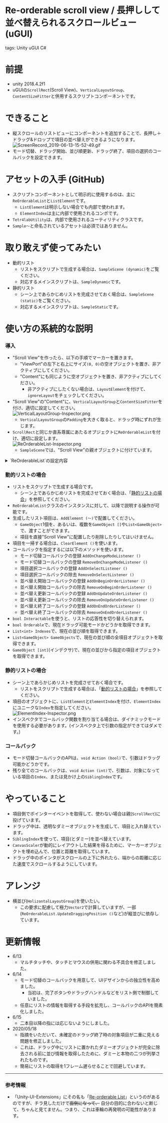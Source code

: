 # Re-orderable scroll view / 長押しして並べ替えられるスクロールビュー (uGUI)
tags: Unity uGUI C#

# 前提
- unity 2018.4.2f1
- uGUIの`ScrollRect`(Scroll View)、`VerticalLayoutGroup`、`ContentSizeFitter`と併用するスクリプトコンポーネントです。

# できること
- 縦スクロールのリストビューにコンポーネントを追加することで、長押し＋ドラッグ&ドロップで項目の並べ替えができるようになります。  
![ScreenRecord_2019-06-13-15-52-49.gif](https://qiita-image-store.s3.ap-northeast-1.amazonaws.com/0/365845/93343581-bb80-90a7-5059-4c2d5e92d585.gif)
- モード切替、ドラッグ開始、並び順更新、ドラッグ終了、項目の選択のコールバックを設定できます。

# アセットの入手 (GitHub)
- スクリプトコンポーネントとして明示的に使用するのは、主に`ReOrderableList`と`ListElement`です。
    - `ListElement`は明示しない場合でも内部で使われます。
    - `ElementIndex`は主に内部で使用されるコンポです。
- `Tetr4labUtility`は、内部で使用されるユーティリティクラスです。
- `Sample～`と命名されているアセットは必須ではありません。

# 取り敢えず使ってみたい
- 動的リスト
    - リストをスクリプトで生成する場合は、`SampleScene (dynamic)`をご覧ください。
    - 対応するメインスクリプトは、`SampleDynamic`です。
- 静的リスト
    - シーン上であらかじめリストを完成させておく場合は、`SampleScene (static)`をご覧ください。
    - 対応するメインスクリプトは、`SampleStatic`です。

# 使い方の系統的な説明

### 導入
- "Scroll View"を作ったら、以下の手順でマーカーを置きます。
    - "ViewPort"の左下と右上にサイズ`(0, 0)`の空オブジェクトを置き、非アクティブにしてください。
    - "Content"にも同じように空オブジェクトを置き、非アクティブにしてください。
        - 非アクティブにしたくない場合は、`LayoutElement`を付けて、`ignoreLayout`をチェックしてください。
- "Scroll View"の"Content"に、`VerticalLayoutGroup`と`ContentSizeFitter`を付け、適切に設定してください。  
![VerticalLayoutGroup-Inspector.png](https://qiita-image-store.s3.ap-northeast-1.amazonaws.com/0/365845/7019ad91-2e4c-fac2-1c46-9917213aaf8f.png)
    - `VerticalLayoutGroup`の`Padding`を大きく取ると、ドラッグ時にずれが生じます。
- `ScrollRect`と同じか直系尊属にあたるオブジェクトに`ReOrderableList`を付け、適切に設定します。  
![ReOrderableList-Inspector.png](https://qiita-image-store.s3.ap-northeast-1.amazonaws.com/0/365845/b60d2994-5894-0f43-b22e-5273ca3f7064.png)
    - `SampleScene`では、"Scroll View"の親オブジェクトに付けています。

<details><summary>`ReOrderableList`の設定内容</summary><div>

|項目|説明|
|:---|:---|
|ViewportMinMark|ScrollView/Viewportの左下に置かれたマーカーを指定します。|
|ViewportMaxMark|ScrollView/Viewportの右上に置かれたマーカーを指定します。|
|ContentMinMark|ScrollView/Contentの左下に置かれたマーカーを指定します。|
|ContentMaxMark|ScrollView/Contentの右上に置かれたマーカーを指定します。|
|LongPress|長押しと判定する秒数を指定します。|
|AutoScrollSpeed|範囲外へドラッグした際のスクロール速度を指定します。単位は適当です。|
|OnChangeMode|モード切替コールバックを設定できます。|
|OnSelect|項目選択コールバックを設定できます。|
|OnBeginOrder|並べ替え開始コールバックを設定できます。|
|OnUpdateOrder|並べ替え更新コールバックを設定できます。|
|OnEndOrder|並べ替え終了コールバックを設定できます。|
- インスペクタでコールバック関数を割り当てる場合は、ダイナミックモードを使用する必要があります。(インスペクタ上で引数の指定ができてはダメです。)
</div></details>

### 動的リストの場合
- リストをスクリプトで生成する場合です。
    - シーン上であらかじめリストを完成させておく場合は、「[静的リストの場合](#%E9%9D%99%E7%9A%84%E3%83%AA%E3%82%B9%E3%83%88%E3%81%AE%E5%A0%B4%E5%90%88)」を参照してください。
- `ReOrderableList`クラスのインスタンスに対して、以降で説明する操作が可能です。
- 生成したリスト項目は、`AddElement (～)`で配置してください。
    - `GameObject`1個を、あるいは、複数を`GameObject []`や`List<GameObject>`で、渡すことができます。
    - 項目を直接"Scroll View"に配置したり削除したりしてはいけません。
- 項目を一掃する場合は、`ClearElement ()`を使います。
- コールバックを指定するには以下のメソッドを使います。
    - モード切替コールバックの登録 `AddOnChangeModeListener ()`
    - モード切替コールバックの登録 `RemoveOnChangeModeListener ()`
    - 項目選択コールバックの登録 `AddOnSelectListener ()`
    - 項目選択コールバックの除去 `RemoveOnSelectListener ()`
    - 並べ替え開始コールバックの登録 `AddOnBeginOrderListener ()`
    - 並べ替え開始コールバックの除去 `RemoveOnBeginOrderListener ()`
    - 並べ替え更新コールバックの登録 `AddOnUpdateOrderListener ()`
    - 並べ替え更新コールバックの除去 `RemoveOnUpdateOrderListener ()`
    - 並べ替え終了コールバックの登録 `AddOnEndOrderListener ()`
    - 並べ替え終了コールバックの除去 `RemoveOnEndOrderListener ()`
- `bool Interactable`を使うと、リストの応答性を切り替えられます。
- `bool Orderable`で、現在ドラッグ可能モードかどうかを取得できます。
- `List<int> Indexes`で、現在の並び順を取得できます。
- `List<GameObject> GameObjects`で、現在の並び順の全項目オブジェクトを取得できます。
- `GameObject [int]`(インデクサ)で、現在の並びから指定の項目オブジェクトを取得できます。

### 静的リストの場合
- シーン上であらかじめリストを完成させておく場合です。
    - リストをスクリプトで生成する場合は、「[動的リストの場合](#%E5%8B%95%E7%9A%84%E3%83%AA%E3%82%B9%E3%83%88%E3%81%AE%E5%A0%B4%E5%90%88)」を参照してください。
- 項目のオブジェクトに、`ListElement`と`ElementIndex`を付け、`ElementIndex`にユニークな`Index`を指定してください。  
![ElementIndex-Inspector.png](https://qiita-image-store.s3.ap-northeast-1.amazonaws.com/0/365845/c18d3ccc-6fb6-4388-c6f4-635b5dcb09ed.png)
- インスペクタでコールバック関数を割り当てる場合は、ダイナミックモードを使用する必要があります。(インスペクタ上で引数の指定ができてはダメです。)

### コールバック
- モード切替コールバックのAPIは、`void Action (bool)`で、引数はドラッグ可能かどうかです。
- 残り全てのコールバックは、`void Action (int)`で、引数は、対象になっている項目の`Index`、または見かけ上の`SiblingIndex`です。

# やっていること
- 項目側でポインターイベントを取得して、使わない場合は親(`ScrollRect`)に投げています。
- ドラッグ中は、透明なダミーオブジェクトを生成して、項目と入れ替えています。
- `SiblingIndex`を使って、項目(とダミー)を並べ替えています。
- `CanvasScaler`が動的にレイアウトした結果を得るために、マーカーオブジェクトを埋め込んで、位置と距離を取得しています。
- ドラッグ中のポインタがスクロールの上下に外れたら、端からの距離に応じた速度でスクロールするようにしています。

# アレンジ
- 横並び(`HolizontalLayoutGroup`)を使いたい。
    - この要求に配慮して極力`Vector2`で計算していますが、一部(`ReOrderableList.UpdateDraggingPosition ()`など)が縦並びに依存しています。

# 更新情報
- 6/13 
    - マルチタッチや、タッチとマウスの併用に関わる不具合を修正しました。
- 6/14
    - モード切替のコールバックを用意して、UIデザインからの独立性を高めました。
        - 当初は、完了ボタンやドラッグハンドルなどをリスト側で制御していました。
    - 任意にリストの情報を取得する手段を拡充し、コールバックのAPIを簡素化しました。
- 6/15
    - 二本目以降の指には応じないようにしました。
- 2020/05/18
    - 指摘をいただいて、未確定のドラッグ終了時の対象項目が二重に見える問題を修正しました。
    - これは、ドラッグ中にリストに置かれたダミーオブジェクトが完全に除去される前に並び情報を取得したために、ダミーと本物の二つが列挙されたものです。
    - 簡易にリストの取得を1フレーム遅らせることで回避しています。

---
### 参考情報
- 「Unity-UI-Extensions」にその名も「[Re-orderable List](https://bitbucket.org/UnityUIExtensions/unity-ui-extensions/wiki/Controls/ReorderableList)」というのがあるのですが、チラ見しただけで~~面倒になって、~~ 自分の目的に合わないと断じて、ちゃんと見てません。つまり、これは車輪の再発明の可能性があります。
